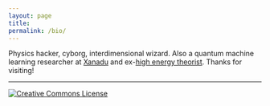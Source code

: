 ```yaml
---
layout: page
title:
permalink: /bio/
---
```


Physics hacker, cyborg, interdimensional wizard.
Also a quantum machine learning researcher at [Xanadu](https://www.xanadu.ai/) and
ex-[high energy theorist](https://inspirehep.net/authors/1868975).
Thanks for visiting!

<script src="https://polyfill.io/v3/polyfill.min.js?features=es6"></script>
<script id="MathJax-script" async src="https://cdn.jsdelivr.net/npm/mathjax@3/es5/tex-mml-chtml.js"></script>

<div id="formula-container"></div>

<script>
document.addEventListener('DOMContentLoaded', function() {
    var formulas = [
        '$$e^{i\\pi} + 1 = 0$$',
        '\\[a^2 + b^2 = c^2\\]',
        '\\[\\int_{-\\infty}^{\\infty} e^{-x^2} dx = \\sqrt{\\pi}\\]'
    ];

    var formulaContainer = document.getElementById('formula-container');

    function displayRandomFormula() {
        var randomIndex = Math.floor(Math.random() * formulas.length);
        var formula = formulas[randomIndex];
        formulaContainer.innerHTML = formula;
        MathJax.typesetPromise(); // This line tells MathJax to process and render the new formula
    }

    displayRandomFormula(); // Display a random formula when the page loads
});
</script>

---

<a rel="license"
href="http://creativecommons.org/licenses/by-nc-sa/4.0/"><img
alt="Creative Commons License" style="border-width:0"
src="https://i.creativecommons.org/l/by-nc-sa/4.0/88x31.png" /></a>

<!-- "Saxifrage" means "stone breaker". These tiny, five-petalled -->
<!-- flowers are the toughest and most northernmost growing plants on -->
<!-- earth. By virtue of their pattern of growth, they split rocks and -->
<!-- flourish in unlikely places; they are in the business of -->
<!-- viriditas.-->
